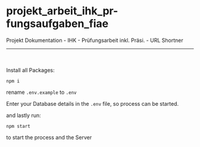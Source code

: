 # projekt_arbeit_ihk_pr-fungsaufgaben_fiae
Projekt Dokumentation - IHK - Prüfungsarbeit inkl. Präsi. - URL Shortner

---
\
\
Install all Packages:
```
npm i
```

rename `.env.example` to `.env`

Enter your Database details in the `.env` file, so process can be started.

and lastly run:

```
npm start
```

to start the process and the Server